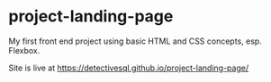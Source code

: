 # project-landing-page

My first front end project using basic HTML and CSS concepts, esp. Flexbox.

Site is live at https://detectivesql.github.io/project-landing-page/